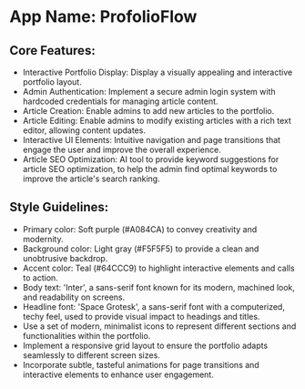 # **App Name**: ProfolioFlow

## Core Features:

- Interactive Portfolio Display: Display a visually appealing and interactive portfolio layout.
- Admin Authentication: Implement a secure admin login system with hardcoded credentials for managing article content.
- Article Creation: Enable admins to add new articles to the portfolio.
- Article Editing: Enable admins to modify existing articles with a rich text editor, allowing content updates.
- Interactive UI Elements: Intuitive navigation and page transitions that engage the user and improve the overall experience.
- Article SEO Optimization: AI tool to provide keyword suggestions for article SEO optimization, to help the admin find optimal keywords to improve the article's search ranking.

## Style Guidelines:

- Primary color: Soft purple (#A084CA) to convey creativity and modernity.
- Background color: Light gray (#F5F5F5) to provide a clean and unobtrusive backdrop.
- Accent color: Teal (#64CCC9) to highlight interactive elements and calls to action.
- Body text: 'Inter', a sans-serif font known for its modern, machined look, and readability on screens.
- Headline font: 'Space Grotesk', a sans-serif font with a computerized, techy feel, used to provide visual impact to headings and titles.
- Use a set of modern, minimalist icons to represent different sections and functionalities within the portfolio.
- Implement a responsive grid layout to ensure the portfolio adapts seamlessly to different screen sizes.
- Incorporate subtle, tasteful animations for page transitions and interactive elements to enhance user engagement.